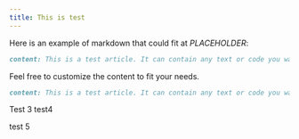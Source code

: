 ```yaml
---
title: This is test
---
```

Here is an example of markdown that could fit at $PLACEHOLDER$:

```markdown
content: This is a test article. It can contain any text or code you want to include.
```

Feel free to customize the content to fit your needs.

```markdown
content: This is a test article. It can contain any text or code you want to include.
```

Test 3
test4

test 5